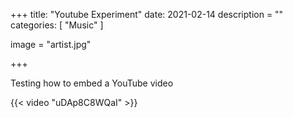 +++
title: "Youtube Experiment"
date: 2021-02-14
description = ""
categories: [
      "Music"
]

image = "artist.jpg"

+++

Testing how to embed a YouTube video

{{< video "uDAp8C8WQaI" >}}



